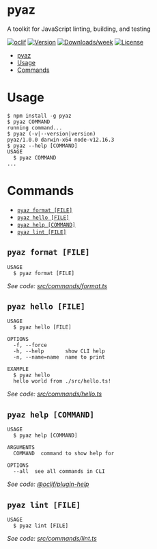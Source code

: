 # pyaz

A toolkit for JavaScript linting, building, and testing

[![oclif](https://img.shields.io/badge/cli-oclif-brightgreen.svg)](https://oclif.io)
[![Version](https://img.shields.io/npm/v/pyaz.svg)](https://npmjs.org/package/pyaz)
[![Downloads/week](https://img.shields.io/npm/dw/pyaz.svg)](https://npmjs.org/package/pyaz)
[![License](https://img.shields.io/npm/l/pyaz.svg)](https://github.com/github:nwalters512/pyaz/blob/master/package.json)

<!-- toc -->

- [pyaz](#pyaz)
- [Usage](#usage)
- [Commands](#commands)
<!-- tocstop -->

# Usage

<!-- usage -->

```sh-session
$ npm install -g pyaz
$ pyaz COMMAND
running command...
$ pyaz (-v|--version|version)
pyaz/1.0.0 darwin-x64 node-v12.16.3
$ pyaz --help [COMMAND]
USAGE
  $ pyaz COMMAND
...
```

<!-- usagestop -->

# Commands

<!-- commands -->

- [`pyaz format [FILE]`](#pyaz-format-file)
- [`pyaz hello [FILE]`](#pyaz-hello-file)
- [`pyaz help [COMMAND]`](#pyaz-help-command)
- [`pyaz lint [FILE]`](#pyaz-lint-file)

## `pyaz format [FILE]`

```
USAGE
  $ pyaz format [FILE]
```

_See code: [src/commands/format.ts](https://github.com/nwalters512/pyaz/blob/v1.0.0/src/commands/format.ts)_

## `pyaz hello [FILE]`

```
USAGE
  $ pyaz hello [FILE]

OPTIONS
  -f, --force
  -h, --help       show CLI help
  -n, --name=name  name to print

EXAMPLE
  $ pyaz hello
  hello world from ./src/hello.ts!
```

_See code: [src/commands/hello.ts](https://github.com/nwalters512/pyaz/blob/v1.0.0/src/commands/hello.ts)_

## `pyaz help [COMMAND]`

```
USAGE
  $ pyaz help [COMMAND]

ARGUMENTS
  COMMAND  command to show help for

OPTIONS
  --all  see all commands in CLI
```

_See code: [@oclif/plugin-help](https://github.com/oclif/plugin-help/blob/v3.2.0/src/commands/help.ts)_

## `pyaz lint [FILE]`

```
USAGE
  $ pyaz lint [FILE]
```

_See code: [src/commands/lint.ts](https://github.com/nwalters512/pyaz/blob/v1.0.0/src/commands/lint.ts)_

<!-- commandsstop -->
